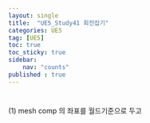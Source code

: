 ```yaml
---
layout: single
title:  "UE5_Study41 회전잡기"
categories: UE5
tag: [UE5]
toc: true
toc_sticky: true
sidebar:
    nav: "counts"
published : true	
---
```


# 

(1) mesh comp 의 좌표를 월드기준으로 두고

